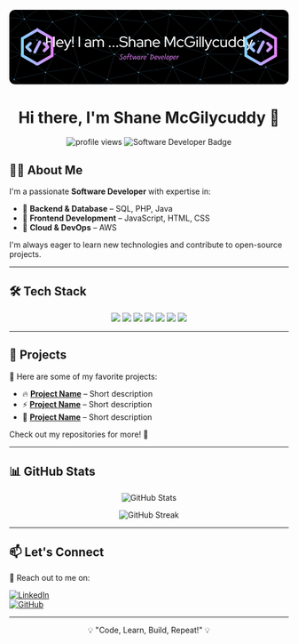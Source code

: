 ![Header](./github-header-image.png)

<h1 align="center">Hi there, I'm Shane McGilycuddy 👋</h1>

<!-- Profile Views & Badges -->
<p align="center">
  <img src="https://komarev.com/ghpvc/?username=your-username&label=Profile%20Views&color=0e75b6&style=flat" alt="profile views" />
  <img src="https://img.shields.io/badge/-Software%20Developer-blue" alt="Software Developer Badge" />
</p>

## 👨‍💻 **About Me**
I'm a passionate **Software Developer** with expertise in:  

- 🔹 **Backend & Database** – SQL, PHP, Java  
- 🔹 **Frontend Development** – JavaScript, HTML, CSS  
- 🔹 **Cloud & DevOps** – AWS  

I'm always eager to learn new technologies and contribute to open-source projects.

---

## 🛠️ **Tech Stack**
<p align="center">
  <img src="https://img.shields.io/badge/SQL-CC2927?style=for-the-badge&logo=sqlite&logoColor=white" />
  <img src="https://img.shields.io/badge/Java-ED8B00?style=for-the-badge&logo=java&logoColor=white" />
  <img src="https://img.shields.io/badge/PHP-777BB4?style=for-the-badge&logo=php&logoColor=white" />
  <img src="https://img.shields.io/badge/JavaScript-F7DF1E?style=for-the-badge&logo=javascript&logoColor=black" />
  <img src="https://img.shields.io/badge/HTML5-E34F26?style=for-the-badge&logo=html5&logoColor=white" />
  <img src="https://img.shields.io/badge/CSS3-1572B6?style=for-the-badge&logo=css3&logoColor=white" />
  <img src="https://img.shields.io/badge/AWS-232F3E?style=for-the-badge&logo=amazon-aws&logoColor=white" />
</p>

---

## 📂 **Projects**
🚀 Here are some of my favorite projects:  

- 🔥 **[Project Name](https://github.com/your-username/project-repo)** – Short description  
- ⚡ **[Project Name](https://github.com/your-username/project-repo)** – Short description  
- 🌟 **[Project Name](https://github.com/your-username/project-repo)** – Short description  

Check out my repositories for more! 📌

---

## 📊 **GitHub Stats**
<p align="center">
  <img src="https://github-readme-stats.vercel.app/api?username=shanecodes-droid-1&show_icons=true&theme=tokyonight" alt="GitHub Stats" />
</p>

<p align="center">
  <img src="https://github-readme-streak-stats.herokuapp.com/?user=shanecodes-droid-1&theme=tokyonight" alt="GitHub Streak" />
</p>

---

## 📫 **Let's Connect**
📩 Reach out to me on:  

[![LinkedIn](https://img.shields.io/badge/LinkedIn-blue?style=for-the-badge&logo=linkedin&logoColor=white)](https://linkedin.com/in/shane-mcgillycuddy-10494383)  
[![GitHub](https://img.shields.io/badge/GitHub-100000?style=for-the-badge&logo=github&logoColor=white)](https://github.com/shanecodes-droid-1)  

---

<p align="center">💡 "Code, Learn, Build, Repeat!" 💡</p>
